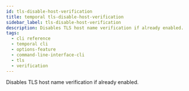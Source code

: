 ```yaml
---
id: tls-disable-host-verification
title: temporal tls-disable-host-verification
sidebar_label: tls-disable-host-verification
description: Disables TLS host name verification if already enabled.
tags:
  - cli reference
  - temporal cli
  - options-feature
  - command-line-interface-cli
  - tls
  - verification
---
```


Disables TLS host name verification if already enabled.

